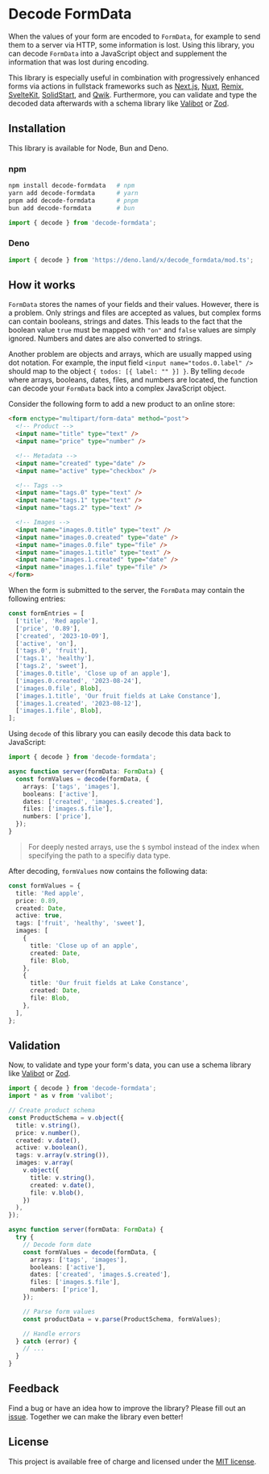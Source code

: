 # Decode FormData

When the values of your form are encoded to `FormData`, for example to send them to a server via HTTP, some information is lost. Using this library, you can decode `FormData` into a JavaScript object and supplement the information that was lost during encoding.

This library is especially useful in combination with progressively enhanced forms via actions in fullstack frameworks such as [Next.js](https://nextjs.org/), [Nuxt](https://nuxt.com/), [Remix](https://remix.run/), [SvelteKit](https://kit.svelte.dev/), [SolidStart](https://start.solidjs.com/), and [Qwik](https://qwik.builder.io/). Furthermore, you can validate and type the decoded data afterwards with a schema library like [Valibot](https://valibot.dev/) or [Zod](https://zod.dev/).

## Installation

This library is available for Node, Bun and Deno.

### npm

```bash
npm install decode-formdata   # npm
yarn add decode-formdata      # yarn
pnpm add decode-formdata      # pnpm
bun add decode-formdata       # bun
```

```ts
import { decode } from 'decode-formdata';
```

### Deno

```ts
import { decode } from 'https://deno.land/x/decode_formdata/mod.ts';
```

## How it works

`FormData` stores the names of your fields and their values. However, there is a problem. Only strings and files are accepted as values, but complex forms can contain booleans, strings and dates. This leads to the fact that the boolean value `true` must be mapped with `"on"` and `false` values are simply ignored. Numbers and dates are also converted to strings.

Another problem are objects and arrays, which are usually mapped using dot notation. For example, the input field `<input name="todos.0.label" />` should map to the object `{ todos: [{ label: "" }] }`. By telling `decode` where arrays, booleans, dates, files, and numbers are located, the function can decode your `FormData` back into a complex JavaScript object.

Consider the following form to add a new product to an online store:

```html
<form enctype="multipart/form-data" method="post">
  <!-- Product -->
  <input name="title" type="text" />
  <input name="price" type="number" />

  <!-- Metadata -->
  <input name="created" type="date" />
  <input name="active" type="checkbox" />

  <!-- Tags -->
  <input name="tags.0" type="text" />
  <input name="tags.1" type="text" />
  <input name="tags.2" type="text" />

  <!-- Images -->
  <input name="images.0.title" type="text" />
  <input name="images.0.created" type="date" />
  <input name="images.0.file" type="file" />
  <input name="images.1.title" type="text" />
  <input name="images.1.created" type="date" />
  <input name="images.1.file" type="file" />
</form>
```

When the form is submitted to the server, the `FormData` may contain the following entries:

```ts
const formEntries = [
  ['title', 'Red apple'],
  ['price', '0.89'],
  ['created', '2023-10-09'],
  ['active', 'on'],
  ['tags.0', 'fruit'],
  ['tags.1', 'healthy'],
  ['tags.2', 'sweet'],
  ['images.0.title', 'Close up of an apple'],
  ['images.0.created', '2023-08-24'],
  ['images.0.file', Blob],
  ['images.1.title', 'Our fruit fields at Lake Constance'],
  ['images.1.created', '2023-08-12'],
  ['images.1.file', Blob],
];
```

Using `decode` of this library you can easily decode this data back to JavaScript:

```ts
import { decode } from 'decode-formdata';

async function server(formData: FormData) {
  const formValues = decode(formData, {
    arrays: ['tags', 'images'],
    booleans: ['active'],
    dates: ['created', 'images.$.created'],
    files: ['images.$.file'],
    numbers: ['price'],
  });
}
```

> For deeply nested arrays, use the `$` symbol instead of the index when specifying the path to a specifiy data type.

After decoding, `formValues` now contains the following data:

```ts
const formValues = {
  title: 'Red apple',
  price: 0.89,
  created: Date,
  active: true,
  tags: ['fruit', 'healthy', 'sweet'],
  images: [
    {
      title: 'Close up of an apple',
      created: Date,
      file: Blob,
    },
    {
      title: 'Our fruit fields at Lake Constance',
      created: Date,
      file: Blob,
    },
  ],
};
```

## Validation

Now, to validate and type your form's data, you can use a schema library like [Valibot](https://valibot.dev/) or [Zod](https://zod.dev/).

```ts
import { decode } from 'decode-formdata';
import * as v from 'valibot';

// Create product schema
const ProductSchema = v.object({
  title: v.string(),
  price: v.number(),
  created: v.date(),
  active: v.boolean(),
  tags: v.array(v.string()),
  images: v.array(
    v.object({
      title: v.string(),
      created: v.date(),
      file: v.blob(),
    })
  ),
});

async function server(formData: FormData) {
  try {
    // Decode form date
    const formValues = decode(formData, {
      arrays: ['tags', 'images'],
      booleans: ['active'],
      dates: ['created', 'images.$.created'],
      files: ['images.$.file'],
      numbers: ['price'],
    });

    // Parse form values
    const productData = v.parse(ProductSchema, formValues);

    // Handle errors
  } catch (error) {
    // ...
  }
}
```

## Feedback

Find a bug or have an idea how to improve the library? Please fill out an [issue](https://github.com/fabian-hiller/decode-formdata/issues/new). Together we can make the library even better!

## License

This project is available free of charge and licensed under the [MIT license](https://github.com/fabian-hiller/decode-formdata/blob/main/LICENSE.md).

